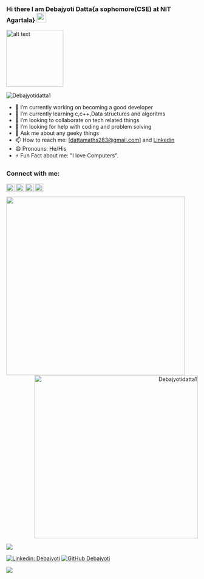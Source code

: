 ### Hi there I am Debajyoti Datta{a sophomore(CSE) at NIT Agartala} <img src="https://media.giphy.com/media/hvRJCLFzcasrR4ia7z/giphy.gif" width="25px"> </h2>

<p align="left"><img src="https://media.giphy.com/media/d7OMLLA9oWH2JzSQyT/giphy.gif" alt="alt text" width="150" height="150"> </p>
<p align="left"> <img src="https://komarev.com/ghpvc/?username=Debajyotidatta1&label=Views&color=blue&style=plastic" alt="Debajyotidatta1" /> </p>

                                                                      
- 🔭 I’m currently working on becoming a good developer                            
- 🌱 I’m currently learning c,c++,Data structures and algoritms
- 👯 I’m looking to collaborate on tech related things                      
- 🤔 I’m looking for help with coding and problem solving
- 💬 Ask me about any geeky things                                        
- 📫 How to reach me: [dattamaths283@gmail.com] and [Linkedin](https://www.linkedin.com/in/debajyoti-datta-026667201/)
- 😄 Pronouns: He/His
- ⚡ Fun Fact about me: "I love Computers". 

### Connect with me:
<a href="https://www.linkedin.com/in/debajyoti-datta-026667201/">
  <img align="left" alt="Debajyoti's Linkdein" width="22px" src="https://image.flaticon.com/icons/png/512/174/174857.png" />
</a>
<a href="https://github.com/Debajyotidatta1">
  <img align="left" alt="Debajyoti's Github" width="22px" src="https://github.githubassets.com/images/modules/logos_page/GitHub-Mark.png" />
</a>
<a href="https://www.instagram.com/debajyotidatta_/">
  <img align="left" alt="Debajyoti's Instagram" width="22px" src="https://workingwithdog.com/wp-content/uploads/2016/05/new_instagram_logo-1024x1024.jpg" />
</a>
<a href="https://www.facebook.com/debajyoti.datta.1401/">
  <img align="left" alt="Debajyoti's Facebook" width="22px" src="https://cdn.pixabay.com/photo/2015/05/17/10/51/facebook-770688_1280.png" />
</a>
<br/>
<br/>   
<img align='left' src="https://media.giphy.com/media/xTiTnolgxvZcJwdq4E/giphy.gif" width="470">   
<p align="right"> <img src="https://media.giphy.com/media/RbDKaczqWovIugyJmW/giphy.gif" alt="Debajyotidatta1" width="430" /> </p> 
<p align="left"><img src="https://github-readme-stats.vercel.app/api?username=Debajyotidatta1&&show_icons=true&title_color=blue&icon_color=green&text_color=3cb480&bg_color=151515"></p>

[![Linkedin: Debajyoti](https://img.shields.io/badge/-Debajyotidatta1-blue?style=flat-square&logo=Linkedin&logoColor=white&link=https://www.linkedin.com/in/debajyoti-datta-026667201/)](https://www.linkedin.com/in/debajyoti-datta-026667201/)
[![GitHub Debajyoti](https://img.shields.io/github/followers/Debajyotidatta1?label=follow&style=social)](https://github.com/Debajyotidatta1)


<a href="https://github.com/Debajyotidatta1">
  <img align="center" src="https://github-readme-stats.vercel.app/api/top-langs/?username=Debajyotidatta1&theme=light&hide_langs_below=1" />
</a>





